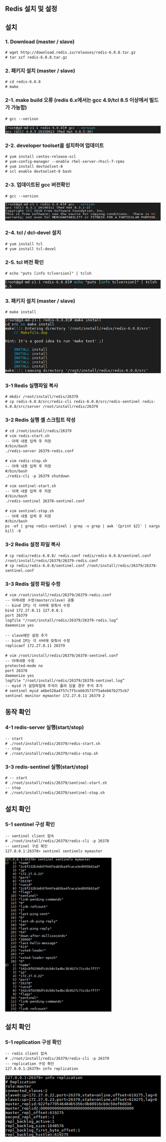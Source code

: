 ## Redis 설치 및 설정


## 설치

### 1. Download (master / slave)
```
# wget http://download.redis.io/releases/redis-6.0.8.tar.gz
# tar xzf redis-6.0.8.tar.gz
```
### 2. 패키지 설치 (master / slave)
```
# cd redis-6.0.8
# make
```
### 2-1. make build 오류 (redis 6.x에서는 gcc 4.9/tcl 8.5 이상에서 빌드가 가능함)
```
# gcc --verison
```
![Redis01](./image/Redis/Redis01.PNG)
### 2-2. developer toolset을 설치하여 업데이트
```
# yum install centos-release-scl
# yum-config-manager --enable rhel-server-rhscl-7-rpms
# yum install devtoolset-8
# scl enable devtoolset-8 bash
```
### 2-3. 업데이트된 gcc 버전확인
```
# gcc --version
```
![Redis02](./image/Redis/Redis02.PNG)

### 2-4. tcl / dcl-devel 설치
```
# yum install tcl
# yum install tcl-devel
```
### 2-5. tcl 버전 확인
```
# echo "puts [info tclversion]" | tclsh
```
![Redis03](./image/Redis/Redis03.PNG)

### 3. 패키지 설치 (master / slave)
```
# make install
```
![Redis04](./image/Redis/Redis04.PNG)


### 3-1 Redis 실행파일 복사
```
# mkdir /root/install/redis/26379
# cp redis-6.0.8/src/redis-cli redis-6.0.8/src/redis-sentinel redis-6.0.8/src/server /root/install/redis/26379
```
### 3-2 Redis 실행 셀 스크립트 작성
```
# cd /root/install/redis/26379
# vim redis-start.sh
-- 아래 내용 입력 후 저장
#/bin/bash
./redis-server 26379-redis.conf

# vim redis-stop.sh
-- 아래 내용 입력 후 저장
#/bin/bash
./redis-cli -p 26379 shutdown

# vim sentinel-start.sh
-- 아래 내용 입력 후 저장
#/bin/bash
./redis-sentinel 26378-sentinel.conf

# vim sentinel-stop.sh
-- 아래 내용 입력 후 저장
#/bin/bash
ps -ef | grep redis-sentinel | grep -v grep | awk '{print $2}' | xargs kill -9

```



### 3-2 Redis 설정 파일 복사
```
# cp redis/redis-6.0.8/ redis.conf redis/redis-6.0.8/sentinel.conf /root/install/redis/26379/26379-redis.conf
# cp redis/redis-6.0.8/sentinel.conf /root/install/redis/26379/26378-sentinel.conf
```

### 3-3 Redis 설정 파일 수정
```
# vim /root/install/redis/26379/26379-redis.conf
-- 아래내용 수정(master/slave) 공통
-- bind IP는 각 서버에 맞춰서 수정
bind 172.27.0.11 127.0.0.1
port 26379
logfile "/root/install/redis/26379/26379-redis.log“
daemonize yes

-- slave에만 설정 추가
-- bind IP는 각 서버에 맞춰서 수정
replicaof 172.27.0.11 26379

# vim /root/install/redis/26379/26378-sentinel.conf
-- 아래내용 수정
protected-mode no
port 26378
daemonize yes
logfile "/root/install/redis/26379/26378-sentinel.log“
-- myid 가 설정파일에 주석이 풀려 있을 경우 주석 추가
# sentinel myid a6be528a4f57c7f5cebb35737f5a6eb67b275cb7
sentinel monitor mymaster 172.27.0.11 26379 2
```

## 동작 확인

### 4-1 redis-server 실행(start/stop)
```
-- start
# ./root/install/redis/26379/redis-start.sh
-- stop
# ./root/install/redis/26379/redis-stop.sh
```

### 3-3 redis-sentinel 실행(start/stop)
```
# -- start
# ./root/install/redis/26379/sentinel-start.sh
-- stop
# ./root/install/redis/26379/sentinel-stop.sh
```

## 설치 확인

### 5-1 sentinel 구성 확인
```
-- sentinel client 접속
# ./root/install/redis/26379/redis-cli -p 26378
-- sentinel 구성 확인
127.0.0.1:26378> sentinel sentinels mymaster
```
![Redis05](./image/Redis/Redis05.png)

## 설치 확인

### 5-1 replication 구성 확인
```
-- redis client 접속
# ./root/install/redis/26379/redis-cli -p 26379
-- replication 구성 확인
127.0.0.1:26379> info replication
```
![Redis06](./image/Redis/Redis06.png)



